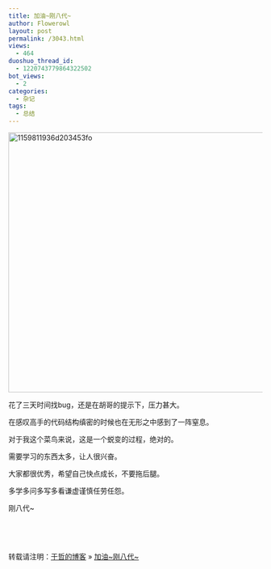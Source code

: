 ```yaml
---
title: 加油~刚八代~
author: Flowerowl
layout: post
permalink: /3043.html
views:
  - 464
duoshuo_thread_id:
  - 1220743779864322502
bot_views:
  - 2
categories:
  - 杂记
tags:
  - 总结
---
```

[<img class="alignnone size-full wp-image-3044" alt="1159811936d203453fo" src="http://lazynight.me/wp-content/uploads/2013/10/1159811936d203453fo.jpg" width="800" height="514" />][1]

花了三天时间找bug，还是在胡哥的提示下，压力甚大。

在感叹高手的代码结构缜密的时候也在无形之中感到了一阵窒息。

对于我这个菜鸟来说，这是一个蜕变的过程，绝对的。

需要学习的东西太多，让人很兴奋。

大家都很优秀，希望自己快点成长，不要拖后腿。

多学多问多写多看谦虚谨慎任劳任怨。

刚八代~

&nbsp;

&nbsp;

<div id="xunlei_com_thunder_helper_plugin_d462f475-c18e-46be-bd10-327458d045bd">
</div>

<div id="xunlei_com_thunder_helper_plugin_d462f475-c18e-46be-bd10-327458d045bd">
</div>

转载请注明：[于哲的博客][2] &raquo; [加油~刚八代~][3]

 [1]: http://lazynight.me/wp-content/uploads/2013/10/1159811936d203453fo.jpg
 [2]: http://localhost/wordpress
 [3]: http://localhost/wordpress/3043.html